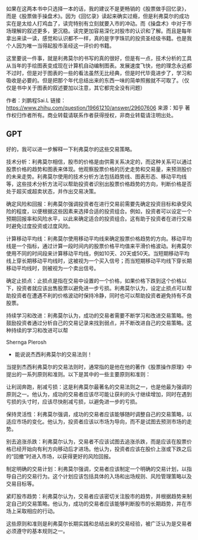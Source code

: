 如果在这两本书中只选择一本的话，我的建议不是更畅销的《股票做手回忆录》，而是《股票做手操盘术》。因为《回忆录》读起来确实过瘾，但是利弗莫尔的成功实在是太给人打鸡血了，读完特别有立刻就要入市的冲动。而《操盘术》中对于市场理解的叙述更多，更沉稳。读完更加容易深化对股市的认识和了解。而且是每年拿出来读一读，感觉和认识都不一样，真的是字字珠玑的投资圣经级书籍。也是我个人因为唯一当得起股市圣经这一评价的书籍。

这里要说一件事，就是利弗莫尔的书写的真的很好，但是有一点，技术分析的工具从当年的手绘图表变成现在计算机自动编制图表。发展速度飞快，他的理念永远都不过时，但是对于图表的一些的看法虽然无比经典，但是时代毕竟进步了，学习和吸收是必要的。但是把那个年代总结出来的东西一味的简单照搬就不可取了。（仅仅是书中关于图表的叙述要加以注意，其它都完全没有问题）

作者：刘鹏程Sai.L
链接：https://www.zhihu.com/question/19661210/answer/29607606
来源：知乎
著作权归作者所有。商业转载请联系作者获得授权，非商业转载请注明出处。

## GPT
好的，我可以进一步解释一下利弗莫尔的这些交易策略。

技术分析：利弗莫尔相信，股市的价格是由供需关系决定的，而这种关系可以通过股票价格的趋势和图表来体现。他观察股票价格的历史走势和交易量，来预测股价的未来走势。利弗莫尔使用的技术分析方法包括趋势线、图表形态、移动平均线等，这些技术分析方法可以帮助投资者识别出股票价格趋势的方向，判断价格是否处于超买或超卖状态，并作出交易决策。

确定风险和回报：利弗莫尔强调投资者在进行交易前需要先确定投资目标和承受风险的程度，以便根据这些因素来选择合适的投资组合。例如，投资者可以设定一个预期回报率和风险水平，以此来确定适合的投资组合。这有助于投资者在进行交易时避免过度投资或过度风险。

计算移动平均线：利弗莫尔使用移动平均线来确定股票价格趋势的方向。移动平均线是一个指标，通过计算一段时间内的股票价格平均值来平滑价格波动。利弗莫尔使用不同的时间段来计算移动平均线，例如10天、20天或50天。当短期移动平均线上穿长期移动平均线时，这被视为一个买入信号；而当短期移动平均线下穿长期移动平均线时，则被视为一个卖出信号。

确定止损点：止损点是指在交易中设置的一个价格，如果价格下跌到这个价格以下，投资者就应该出售股票以避免进一步亏损。利弗莫尔认为，设定止损点可以帮助投资者在遭遇不利的价格波动时保持冷静，同时也可以帮助投资者避免持有不良股票。

持续学习和改进：利弗莫尔认为，成功的交易者需要不断学习和改进交易策略。他鼓励投资者通过分析自己的交易记录来找到弱点，并不断改进自己的交易策略。这种持续的学习和改进可以帮


Shernga Plerosh
- 能说说杰西利弗莫尔的交易法则！

当提到杰西利弗莫尔的交易法则时，通常指的是他在他的著作《股票操作原理》中提出的一系列原则和准则。以下是其中的一些主要原则和准则：

让利润奔跑，削减亏损：这是利弗莫尔最著名的交易法则之一，也是他最为强调的原则之一。他认为，成功的交易者应该尽可能让获利的头寸继续增加，同时在遇到亏损的头寸时，应该尽快削减亏损，以避免进一步的亏损。

保持灵活性：利弗莫尔强调，成功的交易者应该能够随时调整自己的交易策略，以适应市场的变化。他认为，投资者应该以市场为导向，而不是试图去预测市场的走势。

别去追涨杀跌：利弗莫尔认为，交易者不应该试图去追涨杀跌，而是应该在股票价格已经开始向有利方向移动后才进场。他认为，投资者应该在股价上涨或下跌之后的“回撤”时进入市场，以获得更好的风险回报。

制定明确的交易计划：利弗莫尔强调，交易者应该制定一个明确的交易计划，以指导自己的交易行为。这个计划应该包括具体的入场和出场规则、风险管理策略以及交易目标等。

紧盯股市趋势：利弗莫尔认为，交易者应该密切关注股市的趋势，并根据趋势来制定自己的交易策略。他认为，成功的交易者应该能够判断股市的长期趋势，并在市场上采取相应的行动。

这些原则和准则是利弗莫尔长期实践和总结出来的交易经验，被广泛认为是交易者必须遵守的基本规则之一。